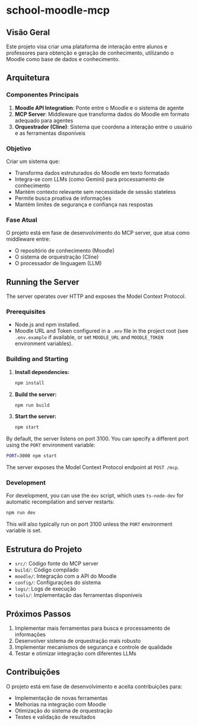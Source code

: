 # school-moodle-mcp

## Visão Geral
Este projeto visa criar uma plataforma de interação entre alunos e professores para obtenção e geração de conhecimento, utilizando o Moodle como base de dados e conhecimento.

## Arquitetura

### Componentes Principais
1. **Moodle API Integration**: Ponte entre o Moodle e o sistema de agente
2. **MCP Server**: Middleware que transforma dados do Moodle em formato adequado para agentes
3. **Orquestrador (Cline)**: Sistema que coordena a interação entre o usuário e as ferramentas disponíveis

### Objetivo
Criar um sistema que:
- Transforma dados estruturados do Moodle em texto formatado
- Integra-se com LLMs (como Gemini) para processamento de conhecimento
- Mantém contexto relevante sem necessidade de sessão stateless
- Permite busca proativa de informações
- Mantém limites de segurança e confiança nas respostas

### Fase Atual
O projeto está em fase de desenvolvimento do MCP server, que atua como middleware entre:
- O repositório de conhecimento (Moodle)
- O sistema de orquestração (Cline)
- O processador de linguagem (LLM)

## Running the Server

The server operates over HTTP and exposes the Model Context Protocol.

### Prerequisites

- Node.js and npm installed.
- Moodle URL and Token configured in a `.env` file in the project root (see `.env.example` if available, or set `MOODLE_URL` and `MOODLE_TOKEN` environment variables).

### Building and Starting

1.  **Install dependencies:**
    ```bash
    npm install
    ```

2.  **Build the server:**
    ```bash
    npm run build
    ```

3.  **Start the server:**
    ```bash
    npm start
    ```

By default, the server listens on port 3100. You can specify a different port using the `PORT` environment variable:

```bash
PORT=3000 npm start
```

The server exposes the Model Context Protocol endpoint at `POST /mcp`.

### Development

For development, you can use the `dev` script, which uses `ts-node-dev` for automatic recompilation and server restarts:

```bash
npm run dev
```
This will also typically run on port 3100 unless the `PORT` environment variable is set.

## Estrutura do Projeto
- `src/`: Código fonte do MCP server
- `build/`: Código compilado
- `moodle/`: Integração com a API do Moodle
- `config/`: Configurações do sistema
- `logs/`: Logs de execução
- `tools/`: Implementação das ferramentas disponíveis

## Próximos Passos
1. Implementar mais ferramentas para busca e processamento de informações
2. Desenvolver sistema de orquestração mais robusto
3. Implementar mecanismos de segurança e controle de qualidade
4. Testar e otimizar integração com diferentes LLMs

## Contribuições
O projeto está em fase de desenvolvimento e aceita contribuições para:
- Implementação de novas ferramentas
- Melhorias na integração com Moodle
- Otimização do sistema de orquestração
- Testes e validação de resultados
